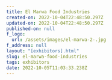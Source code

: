 ```yaml
---
title: El Marwa Food Industries
created-on: 2022-10-04T22:48:50.297Z
updated-on: 2022-10-04T22:48:50.297Z
published-on: null
f_logo:
  url: /assets/images/el-marwa-2-.jpg
f_address: null
layout: "[exhibitors].html"
slug: el-marwa-food-industries
tags: exhibitors
date: 2022-10-05T11:03:33.238Z
---
```

